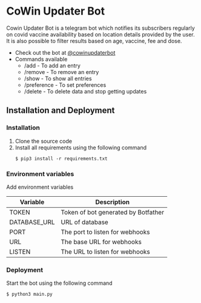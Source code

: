 # CoWin Updater Bot

Cowin Updater Bot is a telegram bot which notifies its subscribers regularly on covid vaccine availability based on location details provided by the user. It is also possible to filter results based on age, vaccine, fee and dose.

- Check out the bot at [@cowinupdaterbot](https://t.me/cowinupdaterbot)
- Commands available <br/>
  - /add - To add an entry
  - /remove - To remove an entry
  - /show - To show all entries
  - /preference - To set preferences
  - /delete - To delete data and stop getting updates


## Installation and Deployment


### Installation

1. Clone the source code 
2. Install all requirements using the following command
   ```
   $ pip3 install -r requirements.txt
   ```

### Environment variables

Add environment variables

| Variable     | Description                         |
| --------     | -----------                         |
| TOKEN        | Token of bot generated by Botfather |
| DATABASE_URL | URL of database                     |
| PORT         | The port to listen for webhooks     |
| URL          | The base URL for webhooks           |
| LISTEN       | The URL to listen for webhooks      |

### Deployment

Start the bot using the following command
```
$ python3 main.py 
```